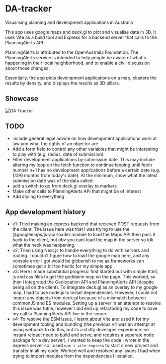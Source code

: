 # DA-tracker
Visualising planning and development applications in Australia

This app uses google maps and deck.gl to plot and visualise data in 3D. It uses Vite as a build tool and Express for a backend server that calls to the PlanningAlerts API.

PlanningAlerts is attributed to the OpenAustralia Foundation. The PlanningAlerts service is intended to help people be aware of what's happening in their local neighborhood, and to enable a civil discussion about those changes.

Essentially, the app plots development applications on a map, clusters the results by density, and displays the results as 3D pillars.

## Showcase
![DA Tracker](https://github.com/eternalBackPain/DA-tracker/assets/97266283/49b5c0e9-2e82-470a-b774-5086edeb3ad4)

## TODO
- include general legal advice on how development applications work at law and what the rights of an objector are
- Add a form field to control any other variables that might be interesting to play with (e.g. radius, date of submission)
- Filter development applications by submission date. This may include altering my loop on the fetch function to continue looping until fetch number n+1 has no development applications before a certain date (e.g. 1/3/6 months from today's date). At the minimum, show what the latest submission date was of the data called.
- add a switch to go from deck.gl overlay to markers
- Make other calls to PlanningAlerts API that might be of interest
- Add styling to everything

## App development history
- v1: Tried making an express backend that recieved POST requests from the client. The issue here was that I was trying to use the @googlemaps/js-api-loader module to load the Maps API then pass it back to the client, but obv you cant load the map in the server so idk what the heck was happening.
- v2: Tried using Next.js to handle everything to do with servers and routing. I couldn't figure how to load the google map here, and any console error I got would be gibberish to me as frameworks can sometimes get a bit too hectic for my simple app
- v3: Here I made substantial progress: first started out with simple html, js and css files to get the goddamn map on the page. This worked, so then i integrated the Geolocation API and PlanningAlerts API (despite being all on the client). To integrate deck.gl as an overlay to my google map, I had to use node.js to install dependencies. However, I could not import any objects from deck.gl because of a mismatch between commonJS and ES modules. Setting up a server in an attempt to resolve this issue was futile, however I did end up refactoring my code to have my call to PlanningAlerts API live in the server.
- v4: To resolve the ESM issue, I learnt about Vite and used it for my development tooling and bundling (the previous v4 was an attempt at using webpack to do this, but its a shitty developer experience: no instant reload; need to build and serve; and requires a separate node package for a dev server). I wanted to keep the code I wrote in the express server so I used `npm i vite-express` to start a new project and transfer in all my code. Worked well and resolved any issues I had when trying to import modules from the dependencies I installed.


